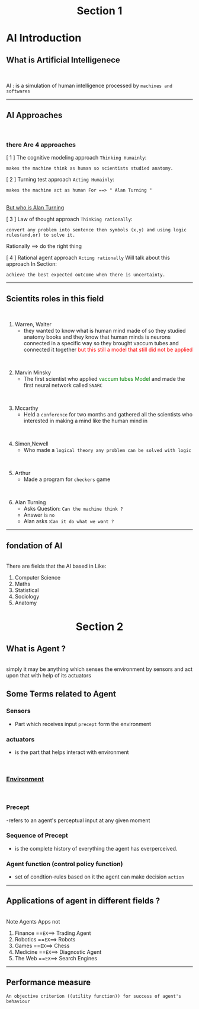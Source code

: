 
<h1 align="center">Section 1</h1>

# AI Introduction

## What is Artificial Intelligenece
<br/>

AI : is a simulation of human intelligence processed by `machines and softwares`

---
## AI Approaches 
<br/>

### there Are 4 approaches

[ 1 ] The cognitive modeling approach `Thinking Humainly`:

    makes the machine think as human so scientists studied anatomy.

[ 2 ] Turning test approach `Acting Humainly`:

    makes the machine act as human For ==> " Alan Turning "
<br/>
<a href="#alan">But who is Alan Turning</a>

<br/>

[ 3 ] Law of thought approach `Thinking rationally`:

    convert any problem into sentence then symbols (x,y) and using logic rules(and,or) to solve it.

Rationally ==> do the right thing

[ 4 ] Rational agent approach `Acting rationally` <span>Will talk about this approach In Section</span>:

    achieve the best expected outcome when there is uncertainty. 
---
## Scientits roles in this field
<br/>

1. Warren, Walter
   - they wanted to know what is human mind made of so they studied anatomy books and they know that human minds is neurons connected in a specific way so they brought vaccum tubes and connected it together<span style="color: red"> but this still a model that still did not be applied</span>

<br/>

2. Marvin Minsky 
   - The first scientist who applied <span style="color: green">vaccum tubes Model</span> and made the first neural network called `SNARC` 

<br/>

3. Mccarthy
    - Held a `conference` for two months and
gathered all the scientists who interested in making
a mind like the human mind in

<br/>

4. Simon,Newell
    - Who made a `logical theory any problem can be solved with logic`

<br/>

5. Arthur 
   - Made a program for `checkers` game 

<br/>

6. <span id="alan">Alan Turning</span>
    - Asks Question: `Can the machine think ?`
    - Answer is `no`
    - Alan asks :`Can it do what we want ?` 
---
## fondation of AI 

<br/>
There are fields that the AI based in Like:

   1.  Computer Science
   2.  Maths
   3.  Statistical
   4.  Sociology
   5.  Anatomy



<h1 align="center">Section 2</h1>

## What is Agent ?
<br/>
simply it may be anything which senses the environment by sensors and act upon that with help of its actuators

<br/>

## Some Terms related to Agent

### Sensors
- Part which receives input `precept` form the environment
### actuators
- is the part that helps interact with environment

<br/>
<h3><a href="#env">Environment</a></h3>

<br/>

### Precept
-refers to an agent's perceptual input at any given moment
### Sequence of Precept
- is the complete history of everything the agent has everperceived.

### Agent function (control policy function)
- set of condtion-rules based on it the agent can make decision `action`

---
## Applications of agent in different fields ?
<br/>
Note Agents Apps not 
<br/>

1. Finance ==`EX`==> Trading Agent
2. Robotics ==`EX`==> Robots
3. Games ==`EX`==> Chess
4. Medicine ==`EX`==> Diagnostic Agent
5. The Web ==`EX`==> Search Engines

---
## Performance measure
    An objective criterion ((utility function)) for success of agent's behaviour